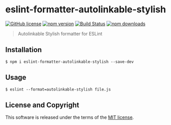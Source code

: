 # eslint-formatter-autolinkable-stylish
[![GitHub license](https://img.shields.io/badge/license-MIT-blue.svg?style=flat-square)](https://github.com/a-tarasyuk/eslint-formatter-autolinkable-stylish/blob/master/LICENSE) [![npm version](https://img.shields.io/npm/v/eslint-formatter-autolinkable-stylish.svg?style=flat-square)](https://www.npmjs.com/package/eslint-formatter-autolinkable-stylish) [![Build Status](https://img.shields.io/travis/a-tarasyuk/eslint-formatter-autolinkable-stylish/master.svg?style=flat-square)](https://travis-ci.org/a-tarasyuk/eslint-formatter-autolinkable-stylish) [![npm downloads](https://img.shields.io/npm/dm/eslint-formatter-autolinkable-stylish.svg?style=flat-square)](https://www.npmjs.com/package/eslint-formatter-autolinkable-stylish)

> Autolinkable Stylish formatter for ESLint

## Installation

```
$ npm i eslint-formatter-autolinkable-stylish --save-dev
```

## Usage

```
$ eslint --format=autolinkable-stylish file.js
```

## License and Copyright

This software is released under the terms of the [MIT license](https://github.com/a-tarasyuk/eslint-formatter-autolinkable-stylish/blob/master/LICENSE.md).